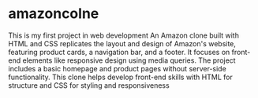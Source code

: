 # amazoncolne
This is my first project in web development
An Amazon clone built with HTML and CSS replicates the layout and design of Amazon's website, featuring product cards, a navigation bar, and a footer. It focuses on front-end elements like responsive design using media queries. The project includes a basic homepage and product pages without server-side functionality. This clone helps develop front-end skills with HTML for structure and CSS for styling and responsiveness
